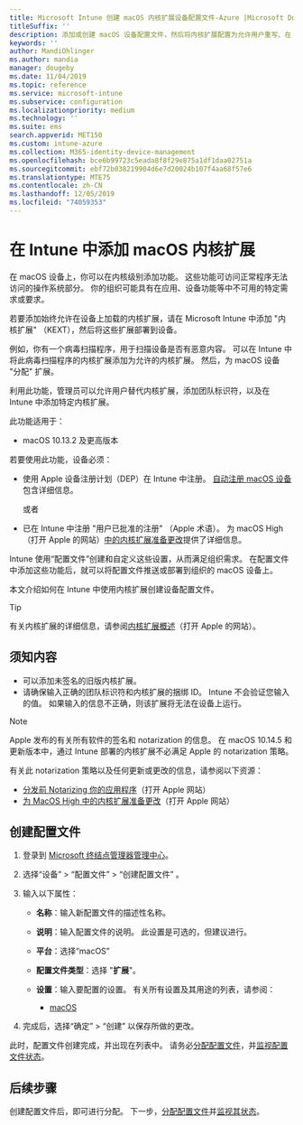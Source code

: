 ```yaml
---
title: Microsoft Intune 创建 macOS 内核扩展设备配置文件-Azure |Microsoft Docs
titleSuffix: ''
description: 添加或创建 macOS 设备配置文件，然后将内核扩展配置为允许用户重写、在 Microsoft Intune 中添加团队标识符，以及捆绑包和团队标识符。
keywords: ''
author: MandiOhlinger
ms.author: mandia
manager: dougeby
ms.date: 11/04/2019
ms.topic: reference
ms.service: microsoft-intune
ms.subservice: configuration
ms.localizationpriority: medium
ms.technology: ''
ms.suite: ems
search.appverid: MET150
ms.custom: intune-azure
ms.collection: M365-identity-device-management
ms.openlocfilehash: bce6b99723c5eada8f8f29e875a1df1daa02751a
ms.sourcegitcommit: ebf72b038219904d6e7d20024b107f4aa68f57e6
ms.translationtype: MTE75
ms.contentlocale: zh-CN
ms.lasthandoff: 12/05/2019
ms.locfileid: "74059353"
---
```

# <a name="add-macos-kernel-extensions-in-intune"></a>在 Intune 中添加 macOS 内核扩展

在 macOS 设备上，你可以在内核级别添加功能。 这些功能可访问正常程序无法访问的操作系统部分。 你的组织可能具有在应用、设备功能等中不可用的特定需求或要求。 

若要添加始终允许在设备上加载的内核扩展，请在 Microsoft Intune 中添加 "内核扩展" （KEXT），然后将这些扩展部署到设备。

例如，你有一个病毒扫描程序，用于扫描设备是否有恶意内容。 可以在 Intune 中将此病毒扫描程序的内核扩展添加为允许的内核扩展。 然后，为 macOS 设备 "分配" 扩展。

利用此功能，管理员可以允许用户替代内核扩展，添加团队标识符，以及在 Intune 中添加特定内核扩展。

此功能适用于：

- macOS 10.13.2 及更高版本

若要使用此功能，设备必须：

- 使用 Apple 设备注册计划（DEP）在 Intune 中注册。 [自动注册 macOS 设备](../enrollment/device-enrollment-program-enroll-macos.md)包含详细信息。

  或者

- 已在 Intune 中注册 "用户已批准的注册" （Apple 术语）。 为 macOS High （打开 Apple 的网站）[中的内核扩展准备更改](https://support.apple.com/en-us/HT208019)提供了详细信息。

Intune 使用“配置文件”创建和自定义这些设置，从而满足组织需求。 在配置文件中添加这些功能后，就可以将配置文件推送或部署到组织的 macOS 设备上。

本文介绍如何在 Intune 中使用内核扩展创建设备配置文件。

> [!TIP]
> 有关内核扩展的详细信息，请参阅[内核扩展概述](https://developer.apple.com/library/archive/documentation/Darwin/Conceptual/KernelProgramming/Extend/Extend.html)（打开 Apple 的网站）。

## <a name="what-you-need-to-know"></a>须知内容

- 可以添加未签名的旧版内核扩展。
- 请确保输入正确的团队标识符和内核扩展的捆绑 ID。 Intune 不会验证您输入的值。 如果输入的信息不正确，则该扩展将无法在设备上运行。

> [!NOTE]
> Apple 发布的有关所有软件的签名和 notarization 的信息。 在 macOS 10.14.5 和更新版本中，通过 Intune 部署的内核扩展不必满足 Apple 的 notarization 策略。
>
> 有关此 notarization 策略以及任何更新或更改的信息，请参阅以下资源：
>
> - [分发前 Notarizing 你的应用程序](https://developer.apple.com/documentation/security/notarizing_your_app_before_distribution)（打开 Apple 网站） 
> - [为 MacOS High 中的内核扩展准备更改](https://support.apple.com/en-us/HT208019)（打开 Apple 网站）

## <a name="create-the-profile"></a>创建配置文件

1. 登录到 [Microsoft 终结点管理器管理中心](https://go.microsoft.com/fwlink/?linkid=2109431)。
2. 选择“设备”   > “配置文件”   > “创建配置文件”  。
3. 输入以下属性：

    - **名称**：输入新配置文件的描述性名称。
    - **说明**：输入配置文件的说明。 此设置是可选的，但建议进行。
    - **平台**：选择“macOS” 
    - **配置文件类型**：选择 "**扩展**"。
    - **设置**：输入要配置的设置。 有关所有设置及其用途的列表，请参阅：

        - [macOS](kernel-extensions-settings-macos.md)

4. 完成后，选择“确定”   > “创建”  以保存所做的更改。

此时，配置文件创建完成，并出现在列表中。 请务必[分配配置文件](../device-profile-assign.md)，并[监视配置文件状态](../device-profile-monitor.md)。

## <a name="next-steps"></a>后续步骤

创建配置文件后，即可进行分配。 下一步，[分配配置文件](../device-profile-assign.md)并[监视其状态](../device-profile-monitor.md)。
